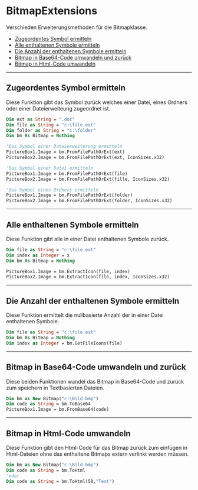 # BitmapExtensions

Verschieden Erweiterungsmethoden für die Bitmapklasse.

-  [Zugeordentes Symbol ermitteln](BitmapExtensions.md#Zugeordentes-Symbol-ermitteln)
-  [Alle enthaltenen Symbole ermitteln](BitmapExtensions.md#Alle-enthaltenen-Symbole-ermitteln)
-  [Die Anzahl der enthaltenen Symbole ermitteln](BitmapExtensions.md#Die-Anzahl-der-enthaltenen-Symbole-ermitteln)
-  [Bitmap in Base64-Code umwandeln und zurück](BitmapExtensions.md#Bitmap-in-Base64-Code-umwandeln-und-zurück)
-  [Bitmap in Html-Code umwandeln](BitmapExtensions.md#Bitmap-in-Html-Code-umwandeln)


---


## Zugeordentes Symbol ermitteln


Diese Funktion gibt das Symbol zurück welches einer Datei, eines Ordners oder einer Dateierweiteung zugeordnet ist.

```vb
Dim ext as String = ".doc"
Dim file as String = "c:\file.ext"
Dim folder as String = "c:\folder"
Dim bm As Bitmap = Nothing

'Das Symbol einer Dateierweiterung ermitteln
PictureBox1.Image = bm.FromFilePathOrExt(ext)
PictureBox2.Image = bm.FromFilePathOrExt(ext, IconSizes.x32)

'Das Symbol einer Datei ermitteln
PictureBox1.Image = bm.FromFilePathOrExt(file)
PictureBox2.Image = bm.FromFilePathOrExt(fille, IconSizes.x32)

'Das Symbol eines Ordners ermitteln
PictureBox1.Image = bm.FromFilePathOrExt(folder)
PictureBox2.Image = bm.FromFilePathOrExt(folder, IconSizes.x32)
```


---


## Alle enthaltenen Symbole ermitteln

Diese Funktion gibt alle in einer Datei enthaltenen Symbole zurück.

```vb
Dim file as String = "c:\file.ext"
Dim index as Integer = x
Dim bm As Bitmap = Nothing

PictureBox1.Image = bm.ExtractIcon(file, index)
PictureBox2.Image = bm.ExtractIcon(file, index, IconSizes.x32)
```

---


## Die Anzahl der enthaltenen Symbole ermitteln

Diese Funktion ermittelt die nullbasierte Anzahl der in einer Datei enthaltenen Symbole.

```vb
Dim file as String = "c:\file.ext"
Dim bm As Bitmap = Nothing
Dim index as Integer = bm.GetFileIcons(file)
```

---

## Bitmap in Base64-Code umwandeln und zurück

Diese beiden Funktionen wandel das Bitmap in Base64-Code und zurück zum speichern in Textbasierten Dateien.

```vb
Dim bm as New Bitmap("c:\Bild.bmp")
Dim code as String = bm.ToBase64
PictureBox1.Image = bm.FromBase64(code)
```


---


## Bitmap in Html-Code umwandeln

Diese Funktion gibt den Html-Code für das Bitmap zurück zum einfügen in Html-Dateien 
ohne das enthaltene Bitmaps extern verlinkt werden müssen.

```vb
Dim bm as New Bitmap("c:\Bild.bmp")
Dim code as String = bm.ToHtml
'oder
Dim code as String = bm.ToHtml(50,"Text")
```
